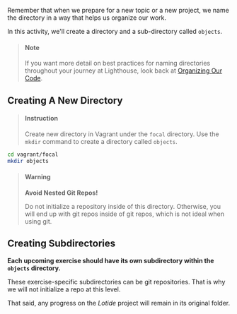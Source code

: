 

Remember that when we prepare for a new topic or a new project, we name the directory in a way that helps us organize our work. 

In this activity, we'll create a directory and a sub-directory called `objects`.

> #### Note
> If you want more detail on best practices for naming directories throughout your journey at Lighthouse, look back at [Organizing Our Code](/1cdbdc85-a4eb-46c8-ade4-5d90de90c07c).

<div></div>

## Creating A New Directory

> #### Instruction
> Create new directory in Vagrant under the `focal` directory. Use the `mkdir` command to create a directory called `objects`.


```sh
cd vagrant/focal
mkdir objects
```

> #### Warning
> **Avoid Nested Git Repos!**
>
> Do not initialize a repository inside of this directory. Otherwise, you will end up with git repos inside of git repos, which is not ideal when using git. 

## Creating Subdirectories

**Each upcoming exercise should have its own subdirectory within the `objects` directory.** 

These exercise-specific subdirectories can be git repositories. That is why we will not initialize a repo at this level. 

That said, any progress on the _Lotide_ project will remain in its original folder.
